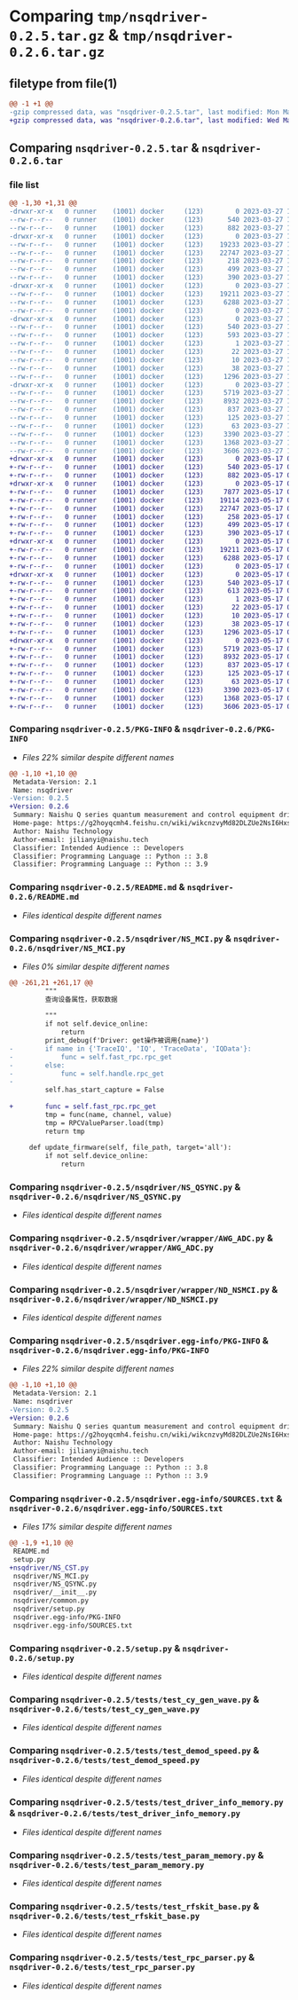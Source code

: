 # Comparing `tmp/nsqdriver-0.2.5.tar.gz` & `tmp/nsqdriver-0.2.6.tar.gz`

## filetype from file(1)

```diff
@@ -1 +1 @@
-gzip compressed data, was "nsqdriver-0.2.5.tar", last modified: Mon Mar 27 14:22:53 2023, max compression
+gzip compressed data, was "nsqdriver-0.2.6.tar", last modified: Wed May 17 07:10:58 2023, max compression
```

## Comparing `nsqdriver-0.2.5.tar` & `nsqdriver-0.2.6.tar`

### file list

```diff
@@ -1,30 +1,31 @@
-drwxr-xr-x   0 runner    (1001) docker     (123)        0 2023-03-27 14:22:53.212171 nsqdriver-0.2.5/
--rw-r--r--   0 runner    (1001) docker     (123)      540 2023-03-27 14:22:53.212171 nsqdriver-0.2.5/PKG-INFO
--rw-r--r--   0 runner    (1001) docker     (123)      882 2023-03-27 14:22:48.000000 nsqdriver-0.2.5/README.md
-drwxr-xr-x   0 runner    (1001) docker     (123)        0 2023-03-27 14:22:53.208171 nsqdriver-0.2.5/nsqdriver/
--rw-r--r--   0 runner    (1001) docker     (123)    19233 2023-03-27 14:22:48.000000 nsqdriver-0.2.5/nsqdriver/NS_MCI.py
--rw-r--r--   0 runner    (1001) docker     (123)    22747 2023-03-27 14:22:48.000000 nsqdriver-0.2.5/nsqdriver/NS_QSYNC.py
--rw-r--r--   0 runner    (1001) docker     (123)      218 2023-03-27 14:22:48.000000 nsqdriver-0.2.5/nsqdriver/__init__.py
--rw-r--r--   0 runner    (1001) docker     (123)      499 2023-03-27 14:22:48.000000 nsqdriver-0.2.5/nsqdriver/common.py
--rw-r--r--   0 runner    (1001) docker     (123)      390 2023-03-27 14:22:48.000000 nsqdriver-0.2.5/nsqdriver/setup.py
-drwxr-xr-x   0 runner    (1001) docker     (123)        0 2023-03-27 14:22:53.212171 nsqdriver-0.2.5/nsqdriver/wrapper/
--rw-r--r--   0 runner    (1001) docker     (123)    19211 2023-03-27 14:22:48.000000 nsqdriver-0.2.5/nsqdriver/wrapper/AWG_ADC.py
--rw-r--r--   0 runner    (1001) docker     (123)     6288 2023-03-27 14:22:48.000000 nsqdriver-0.2.5/nsqdriver/wrapper/ND_NSMCI.py
--rw-r--r--   0 runner    (1001) docker     (123)        0 2023-03-27 14:22:48.000000 nsqdriver-0.2.5/nsqdriver/wrapper/__init__.py
-drwxr-xr-x   0 runner    (1001) docker     (123)        0 2023-03-27 14:22:53.212171 nsqdriver-0.2.5/nsqdriver.egg-info/
--rw-r--r--   0 runner    (1001) docker     (123)      540 2023-03-27 14:22:53.000000 nsqdriver-0.2.5/nsqdriver.egg-info/PKG-INFO
--rw-r--r--   0 runner    (1001) docker     (123)      593 2023-03-27 14:22:53.000000 nsqdriver-0.2.5/nsqdriver.egg-info/SOURCES.txt
--rw-r--r--   0 runner    (1001) docker     (123)        1 2023-03-27 14:22:53.000000 nsqdriver-0.2.5/nsqdriver.egg-info/dependency_links.txt
--rw-r--r--   0 runner    (1001) docker     (123)       22 2023-03-27 14:22:53.000000 nsqdriver-0.2.5/nsqdriver.egg-info/requires.txt
--rw-r--r--   0 runner    (1001) docker     (123)       10 2023-03-27 14:22:53.000000 nsqdriver-0.2.5/nsqdriver.egg-info/top_level.txt
--rw-r--r--   0 runner    (1001) docker     (123)       38 2023-03-27 14:22:53.212171 nsqdriver-0.2.5/setup.cfg
--rw-r--r--   0 runner    (1001) docker     (123)     1296 2023-03-27 14:22:48.000000 nsqdriver-0.2.5/setup.py
-drwxr-xr-x   0 runner    (1001) docker     (123)        0 2023-03-27 14:22:53.212171 nsqdriver-0.2.5/tests/
--rw-r--r--   0 runner    (1001) docker     (123)     5719 2023-03-27 14:22:48.000000 nsqdriver-0.2.5/tests/test_cy_gen_wave.py
--rw-r--r--   0 runner    (1001) docker     (123)     8932 2023-03-27 14:22:48.000000 nsqdriver-0.2.5/tests/test_demod_speed.py
--rw-r--r--   0 runner    (1001) docker     (123)      837 2023-03-27 14:22:48.000000 nsqdriver-0.2.5/tests/test_driver_info_memory.py
--rw-r--r--   0 runner    (1001) docker     (123)      125 2023-03-27 14:22:48.000000 nsqdriver-0.2.5/tests/test_init_device.py
--rw-r--r--   0 runner    (1001) docker     (123)       63 2023-03-27 14:22:48.000000 nsqdriver-0.2.5/tests/test_mixer_simulator.py
--rw-r--r--   0 runner    (1001) docker     (123)     3390 2023-03-27 14:22:48.000000 nsqdriver-0.2.5/tests/test_param_memory.py
--rw-r--r--   0 runner    (1001) docker     (123)     1368 2023-03-27 14:22:48.000000 nsqdriver-0.2.5/tests/test_rfskit_base.py
--rw-r--r--   0 runner    (1001) docker     (123)     3606 2023-03-27 14:22:48.000000 nsqdriver-0.2.5/tests/test_rpc_parser.py
+drwxr-xr-x   0 runner    (1001) docker     (123)        0 2023-05-17 07:10:58.089828 nsqdriver-0.2.6/
+-rw-r--r--   0 runner    (1001) docker     (123)      540 2023-05-17 07:10:58.089828 nsqdriver-0.2.6/PKG-INFO
+-rw-r--r--   0 runner    (1001) docker     (123)      882 2023-05-17 07:10:51.000000 nsqdriver-0.2.6/README.md
+drwxr-xr-x   0 runner    (1001) docker     (123)        0 2023-05-17 07:10:58.085828 nsqdriver-0.2.6/nsqdriver/
+-rw-r--r--   0 runner    (1001) docker     (123)     7877 2023-05-17 07:10:51.000000 nsqdriver-0.2.6/nsqdriver/NS_CST.py
+-rw-r--r--   0 runner    (1001) docker     (123)    19114 2023-05-17 07:10:51.000000 nsqdriver-0.2.6/nsqdriver/NS_MCI.py
+-rw-r--r--   0 runner    (1001) docker     (123)    22747 2023-05-17 07:10:51.000000 nsqdriver-0.2.6/nsqdriver/NS_QSYNC.py
+-rw-r--r--   0 runner    (1001) docker     (123)      258 2023-05-17 07:10:51.000000 nsqdriver-0.2.6/nsqdriver/__init__.py
+-rw-r--r--   0 runner    (1001) docker     (123)      499 2023-05-17 07:10:51.000000 nsqdriver-0.2.6/nsqdriver/common.py
+-rw-r--r--   0 runner    (1001) docker     (123)      390 2023-05-17 07:10:51.000000 nsqdriver-0.2.6/nsqdriver/setup.py
+drwxr-xr-x   0 runner    (1001) docker     (123)        0 2023-05-17 07:10:58.089828 nsqdriver-0.2.6/nsqdriver/wrapper/
+-rw-r--r--   0 runner    (1001) docker     (123)    19211 2023-05-17 07:10:51.000000 nsqdriver-0.2.6/nsqdriver/wrapper/AWG_ADC.py
+-rw-r--r--   0 runner    (1001) docker     (123)     6288 2023-05-17 07:10:51.000000 nsqdriver-0.2.6/nsqdriver/wrapper/ND_NSMCI.py
+-rw-r--r--   0 runner    (1001) docker     (123)        0 2023-05-17 07:10:51.000000 nsqdriver-0.2.6/nsqdriver/wrapper/__init__.py
+drwxr-xr-x   0 runner    (1001) docker     (123)        0 2023-05-17 07:10:58.089828 nsqdriver-0.2.6/nsqdriver.egg-info/
+-rw-r--r--   0 runner    (1001) docker     (123)      540 2023-05-17 07:10:58.000000 nsqdriver-0.2.6/nsqdriver.egg-info/PKG-INFO
+-rw-r--r--   0 runner    (1001) docker     (123)      613 2023-05-17 07:10:58.000000 nsqdriver-0.2.6/nsqdriver.egg-info/SOURCES.txt
+-rw-r--r--   0 runner    (1001) docker     (123)        1 2023-05-17 07:10:58.000000 nsqdriver-0.2.6/nsqdriver.egg-info/dependency_links.txt
+-rw-r--r--   0 runner    (1001) docker     (123)       22 2023-05-17 07:10:58.000000 nsqdriver-0.2.6/nsqdriver.egg-info/requires.txt
+-rw-r--r--   0 runner    (1001) docker     (123)       10 2023-05-17 07:10:58.000000 nsqdriver-0.2.6/nsqdriver.egg-info/top_level.txt
+-rw-r--r--   0 runner    (1001) docker     (123)       38 2023-05-17 07:10:58.089828 nsqdriver-0.2.6/setup.cfg
+-rw-r--r--   0 runner    (1001) docker     (123)     1296 2023-05-17 07:10:51.000000 nsqdriver-0.2.6/setup.py
+drwxr-xr-x   0 runner    (1001) docker     (123)        0 2023-05-17 07:10:58.089828 nsqdriver-0.2.6/tests/
+-rw-r--r--   0 runner    (1001) docker     (123)     5719 2023-05-17 07:10:51.000000 nsqdriver-0.2.6/tests/test_cy_gen_wave.py
+-rw-r--r--   0 runner    (1001) docker     (123)     8932 2023-05-17 07:10:51.000000 nsqdriver-0.2.6/tests/test_demod_speed.py
+-rw-r--r--   0 runner    (1001) docker     (123)      837 2023-05-17 07:10:51.000000 nsqdriver-0.2.6/tests/test_driver_info_memory.py
+-rw-r--r--   0 runner    (1001) docker     (123)      125 2023-05-17 07:10:51.000000 nsqdriver-0.2.6/tests/test_init_device.py
+-rw-r--r--   0 runner    (1001) docker     (123)       63 2023-05-17 07:10:51.000000 nsqdriver-0.2.6/tests/test_mixer_simulator.py
+-rw-r--r--   0 runner    (1001) docker     (123)     3390 2023-05-17 07:10:51.000000 nsqdriver-0.2.6/tests/test_param_memory.py
+-rw-r--r--   0 runner    (1001) docker     (123)     1368 2023-05-17 07:10:51.000000 nsqdriver-0.2.6/tests/test_rfskit_base.py
+-rw-r--r--   0 runner    (1001) docker     (123)     3606 2023-05-17 07:10:51.000000 nsqdriver-0.2.6/tests/test_rpc_parser.py
```

### Comparing `nsqdriver-0.2.5/PKG-INFO` & `nsqdriver-0.2.6/PKG-INFO`

 * *Files 22% similar despite different names*

```diff
@@ -1,10 +1,10 @@
 Metadata-Version: 2.1
 Name: nsqdriver
-Version: 0.2.5
+Version: 0.2.6
 Summary: Naishu Q series quantum measurement and control equipment driver interface
 Home-page: https://g2hoyqcmh4.feishu.cn/wiki/wikcnzvyMd82DLZUe2NsI6HxsFc
 Author: Naishu Technology
 Author-email: jilianyi@naishu.tech
 Classifier: Intended Audience :: Developers
 Classifier: Programming Language :: Python :: 3.8
 Classifier: Programming Language :: Python :: 3.9
```

### Comparing `nsqdriver-0.2.5/README.md` & `nsqdriver-0.2.6/README.md`

 * *Files identical despite different names*

### Comparing `nsqdriver-0.2.5/nsqdriver/NS_MCI.py` & `nsqdriver-0.2.6/nsqdriver/NS_MCI.py`

 * *Files 0% similar despite different names*

```diff
@@ -261,21 +261,17 @@
         """
         查询设备属性，获取数据
 
         """
         if not self.device_online:
             return
         print_debug(f'Driver: get操作被调用{name}')
-        if name in {'TraceIQ', 'IQ', 'TraceData', 'IQData'}:
-            func = self.fast_rpc.rpc_get
-        else:
-            func = self.handle.rpc_get
-
         self.has_start_capture = False
 
+        func = self.fast_rpc.rpc_get
         tmp = func(name, channel, value)
         tmp = RPCValueParser.load(tmp)
         return tmp
 
     def update_firmware(self, file_path, target='all'):
         if not self.device_online:
             return
```

### Comparing `nsqdriver-0.2.5/nsqdriver/NS_QSYNC.py` & `nsqdriver-0.2.6/nsqdriver/NS_QSYNC.py`

 * *Files identical despite different names*

### Comparing `nsqdriver-0.2.5/nsqdriver/wrapper/AWG_ADC.py` & `nsqdriver-0.2.6/nsqdriver/wrapper/AWG_ADC.py`

 * *Files identical despite different names*

### Comparing `nsqdriver-0.2.5/nsqdriver/wrapper/ND_NSMCI.py` & `nsqdriver-0.2.6/nsqdriver/wrapper/ND_NSMCI.py`

 * *Files identical despite different names*

### Comparing `nsqdriver-0.2.5/nsqdriver.egg-info/PKG-INFO` & `nsqdriver-0.2.6/nsqdriver.egg-info/PKG-INFO`

 * *Files 22% similar despite different names*

```diff
@@ -1,10 +1,10 @@
 Metadata-Version: 2.1
 Name: nsqdriver
-Version: 0.2.5
+Version: 0.2.6
 Summary: Naishu Q series quantum measurement and control equipment driver interface
 Home-page: https://g2hoyqcmh4.feishu.cn/wiki/wikcnzvyMd82DLZUe2NsI6HxsFc
 Author: Naishu Technology
 Author-email: jilianyi@naishu.tech
 Classifier: Intended Audience :: Developers
 Classifier: Programming Language :: Python :: 3.8
 Classifier: Programming Language :: Python :: 3.9
```

### Comparing `nsqdriver-0.2.5/nsqdriver.egg-info/SOURCES.txt` & `nsqdriver-0.2.6/nsqdriver.egg-info/SOURCES.txt`

 * *Files 17% similar despite different names*

```diff
@@ -1,9 +1,10 @@
 README.md
 setup.py
+nsqdriver/NS_CST.py
 nsqdriver/NS_MCI.py
 nsqdriver/NS_QSYNC.py
 nsqdriver/__init__.py
 nsqdriver/common.py
 nsqdriver/setup.py
 nsqdriver.egg-info/PKG-INFO
 nsqdriver.egg-info/SOURCES.txt
```

### Comparing `nsqdriver-0.2.5/setup.py` & `nsqdriver-0.2.6/setup.py`

 * *Files identical despite different names*

### Comparing `nsqdriver-0.2.5/tests/test_cy_gen_wave.py` & `nsqdriver-0.2.6/tests/test_cy_gen_wave.py`

 * *Files identical despite different names*

### Comparing `nsqdriver-0.2.5/tests/test_demod_speed.py` & `nsqdriver-0.2.6/tests/test_demod_speed.py`

 * *Files identical despite different names*

### Comparing `nsqdriver-0.2.5/tests/test_driver_info_memory.py` & `nsqdriver-0.2.6/tests/test_driver_info_memory.py`

 * *Files identical despite different names*

### Comparing `nsqdriver-0.2.5/tests/test_param_memory.py` & `nsqdriver-0.2.6/tests/test_param_memory.py`

 * *Files identical despite different names*

### Comparing `nsqdriver-0.2.5/tests/test_rfskit_base.py` & `nsqdriver-0.2.6/tests/test_rfskit_base.py`

 * *Files identical despite different names*

### Comparing `nsqdriver-0.2.5/tests/test_rpc_parser.py` & `nsqdriver-0.2.6/tests/test_rpc_parser.py`

 * *Files identical despite different names*

